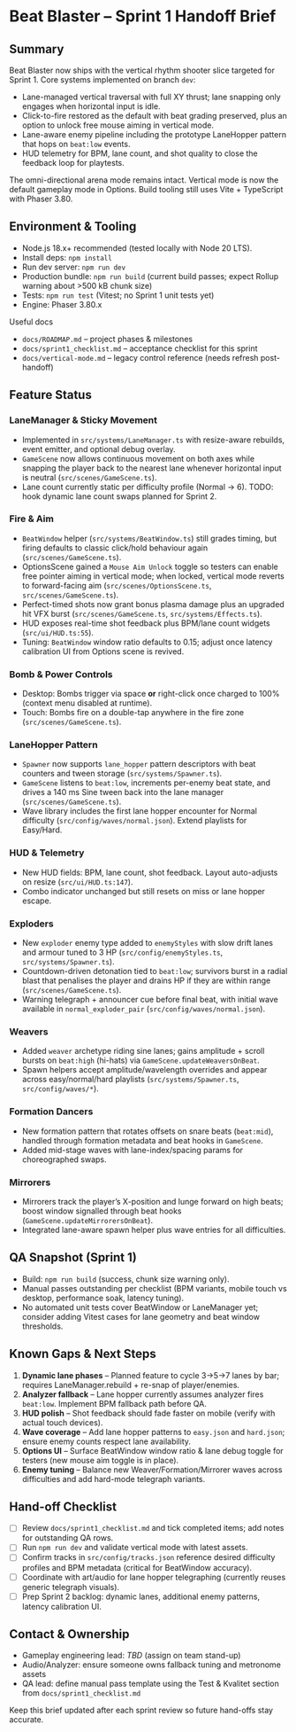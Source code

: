 # Beat Blaster – Sprint 1 Handoff Brief

## Summary
Beat Blaster now ships with the vertical rhythm shooter slice targeted for Sprint 1. Core systems implemented on branch `dev`:
- Lane-managed vertical traversal with full XY thrust; lane snapping only engages when horizontal input is idle.
- Click-to-fire restored as the default with beat grading preserved, plus an option to unlock free mouse aiming in vertical mode.
- Lane-aware enemy pipeline including the prototype LaneHopper pattern that hops on `beat:low` events.
- HUD telemetry for BPM, lane count, and shot quality to close the feedback loop for playtests.

The omni-directional arena mode remains intact. Vertical mode is now the default gameplay mode in Options. Build tooling still uses Vite + TypeScript with Phaser 3.80.

## Environment & Tooling
- Node.js 18.x+ recommended (tested locally with Node 20 LTS).
- Install deps: `npm install`
- Run dev server: `npm run dev`
- Production bundle: `npm run build` (current build passes; expect Rollup warning about >500 kB chunk size)
- Tests: `npm run test` (Vitest; no Sprint 1 unit tests yet)
- Engine: Phaser 3.80.x

Useful docs
- `docs/ROADMAP.md` – project phases & milestones
- `docs/sprint1_checklist.md` – acceptance checklist for this sprint
- `docs/vertical-mode.md` – legacy control reference (needs refresh post-handoff)

## Feature Status
### LaneManager & Sticky Movement
- Implemented in `src/systems/LaneManager.ts` with resize-aware rebuilds, event emitter, and optional debug overlay.
- `GameScene` now allows continuous movement on both axes while snapping the player back to the nearest lane whenever horizontal input is neutral (`src/scenes/GameScene.ts`).
- Lane count currently static per difficulty profile (Normal → 6). TODO: hook dynamic lane count swaps planned for Sprint 2.

### Fire & Aim
- `BeatWindow` helper (`src/systems/BeatWindow.ts`) still grades timing, but firing defaults to classic click/hold behaviour again (`src/scenes/GameScene.ts`).
- OptionsScene gained a `Mouse Aim Unlock` toggle so testers can enable free pointer aiming in vertical mode; when locked, vertical mode reverts to forward-facing aim (`src/scenes/OptionsScene.ts`, `src/scenes/GameScene.ts`).
- Perfect-timed shots now grant bonus plasma damage plus an upgraded hit VFX burst (`src/scenes/GameScene.ts`, `src/systems/Effects.ts`).
- HUD exposes real-time shot feedback plus BPM/lane count widgets (`src/ui/HUD.ts:55`).
- Tuning: `BeatWindow` window ratio defaults to 0.15; adjust once latency calibration UI from Options scene is revived.

### Bomb & Power Controls
- Desktop: Bombs trigger via space **or** right-click once charged to 100% (context menu disabled at runtime).
- Touch: Bombs fire on a double-tap anywhere in the fire zone (`src/scenes/GameScene.ts`).

### LaneHopper Pattern
- `Spawner` now supports `lane_hopper` pattern descriptors with beat counters and tween storage (`src/systems/Spawner.ts`).
- `GameScene` listens to `beat:low`, increments per-enemy beat state, and drives a 140 ms Sine tween back into the lane manager (`src/scenes/GameScene.ts`).
- Wave library includes the first lane hopper encounter for Normal difficulty (`src/config/waves/normal.json`). Extend playlists for Easy/Hard.

### HUD & Telemetry
- New HUD fields: BPM, lane count, shot feedback. Layout auto-adjusts on resize (`src/ui/HUD.ts:147`).
- Combo indicator unchanged but still resets on miss or lane hopper escape.

### Exploders
- New `exploder` enemy type added to `enemyStyles` with slow drift lanes and armour tuned to 3 HP (`src/config/enemyStyles.ts`, `src/systems/Spawner.ts`).
- Countdown-driven detonation tied to `beat:low`; survivors burst in a radial blast that penalises the player and drains HP if they are within range (`src/scenes/GameScene.ts`).
- Warning telegraph + announcer cue before final beat, with initial wave available in `normal_exploder_pair` (`src/config/waves/normal.json`).

### Weavers
- Added `weaver` archetype riding sine lanes; gains amplitude + scroll bursts on `beat:high` (hi-hats) via `GameScene.updateWeaversOnBeat`.
- Spawn helpers accept amplitude/wavelength overrides and appear across easy/normal/hard playlists (`src/systems/Spawner.ts`, `src/config/waves/*`).

### Formation Dancers
- New formation pattern that rotates offsets on snare beats (`beat:mid`), handled through formation metadata and beat hooks in `GameScene`.
- Added mid-stage waves with lane-index/spacing params for choreographed swaps.

### Mirrorers
- Mirrorers track the player’s X-position and lunge forward on high beats; boost window signalled through beat hooks (`GameScene.updateMirrorersOnBeat`).
- Integrated lane-aware spawn helper plus wave entries for all difficulties.

## QA Snapshot (Sprint 1)
- Build: `npm run build` (success, chunk size warning only).
- Manual passes outstanding per checklist (BPM variants, mobile touch vs desktop, performance soak, latency tuning).
- No automated unit tests cover BeatWindow or LaneManager yet; consider adding Vitest cases for lane geometry and beat window thresholds.

## Known Gaps & Next Steps
1. **Dynamic lane phases** – Planned feature to cycle 3→5→7 lanes by bar; requires LaneManager.rebuild + re-snap of player/enemies.
2. **Analyzer fallback** – Lane hopper currently assumes analyzer fires `beat:low`. Implement BPM fallback path before QA.
3. **HUD polish** – Shot feedback should fade faster on mobile (verify with actual touch devices).
4. **Wave coverage** – Add lane hopper patterns to `easy.json` and `hard.json`; ensure enemy counts respect lane availability.
5. **Options UI** – Surface BeatWindow window ratio & lane debug toggle for testers (new mouse aim toggle is in place).
6. **Enemy tuning** – Balance new Weaver/Formation/Mirrorer waves across difficulties and add hard-mode telegraph variants.

## Hand-off Checklist
- [ ] Review `docs/sprint1_checklist.md` and tick completed items; add notes for outstanding QA rows.
- [ ] Run `npm run dev` and validate vertical mode with latest assets.
- [ ] Confirm tracks in `src/config/tracks.json` reference desired difficulty profiles and BPM metadata (critical for BeatWindow accuracy).
- [ ] Coordinate with art/audio for lane hopper telegraphing (currently reuses generic telegraph visuals).
- [ ] Prep Sprint 2 backlog: dynamic lanes, additional enemy patterns, latency calibration UI.

## Contact & Ownership
- Gameplay engineering lead: _TBD_ (assign on team stand-up)
- Audio/Analyzer: ensure someone owns fallback tuning and metronome assets
- QA lead: define manual pass template using the Test & Kvalitet section from `docs/sprint1_checklist.md`

Keep this brief updated after each sprint review so future hand-offs stay accurate.
